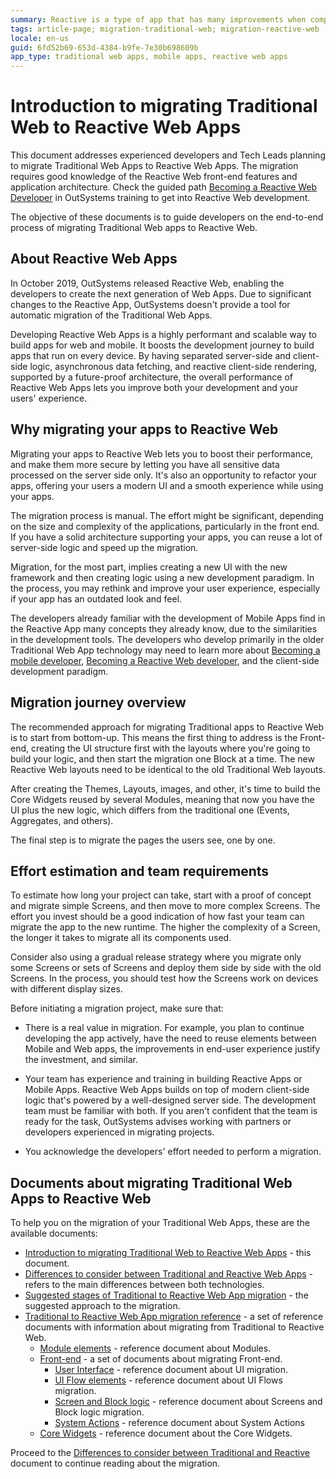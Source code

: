 ```yaml
---
summary: Reactive is a type of app that has many improvements when compared to Traditional App. This document provides introductory notes for developers and leads who are considering migrating old Traditional Apps to Reactive.
tags: article-page; migration-traditional-web; migration-reactive-web
locale: en-us
guid: 6fd52b69-653d-4384-b9fe-7e30b698609b
app_type: traditional web apps, mobile apps, reactive web apps
---
```


# Introduction to migrating Traditional Web to Reactive Web Apps

<div class="info" markdown="1">

This document addresses experienced developers and Tech Leads planning to migrate Traditional Web Apps to Reactive Web Apps. The migration requires good knowledge of the Reactive Web front-end features and application architecture. Check the guided path [Becoming a Reactive Web Developer](https://www.outsystems.com/learn/paths/18/becoming-a-reactive-web-developer/) in OutSystems training to get into Reactive Web development.

</div>

The objective of these documents is to guide developers on the end-to-end process of migrating Traditional Web apps to Reactive Web.

## About Reactive Web Apps

In October 2019, OutSystems released Reactive Web, enabling the developers to create the next generation of Web Apps. Due to significant changes to the Reactive App, OutSystems doesn't provide a tool for automatic migration of the Traditional Web Apps.

Developing Reactive Web Apps is a highly performant and scalable way to build apps for web and mobile. It boosts the development journey to build apps that run on every device. By having separated server-side and client-side logic, asynchronous data fetching, and reactive client-side rendering, supported by a future-proof architecture, the overall performance of Reactive Web Apps lets you improve both your development and your users' experience.

## Why migrating your apps to Reactive Web

Migrating your apps to Reactive Web lets you to boost their performance, and make them more secure by letting you have all sensitive data processed on the server side only. It's also an opportunity to refactor your apps, offering your users a modern UI and a smooth experience while using your apps. 

The migration process is manual. The effort might be significant, depending on the size and complexity of the applications, particularly in the front end. If you have a solid architecture supporting your apps, you can reuse a lot of server-side logic and speed up the migration.

Migration, for the most part, implies creating a new UI with the new framework and then creating logic using a new development paradigm. In the process, you may rethink and improve your user experience, especially if your app has an outdated look and feel.

The developers already familiar with the development of Mobile Apps find in the Reactive App many concepts they already know, due to the similarities in the development tools. The developers who develop primarily in the older Traditional Web App technology may need to learn more about [Becoming a mobile developer](https://www.outsystems.com/learn/paths/1/becoming-a-mobile-developer/), [Becoming a Reactive Web developer](https://www.outsystems.com/learn/paths/18/becoming-a-reactive-web-developer), and the client-side development paradigm. 

## Migration journey overview

The recommended approach for migrating Traditional apps to Reactive Web is to start from bottom-up. This means the first thing to address is the Front-end, creating the UI structure first with the layouts where you're going to build your logic, and then start the migration one Block at a time. The new Reactive Web layouts need to be identical to the old Traditional Web layouts.

After creating the Themes, Layouts, images, and other, it's time to build the Core Widgets reused by several Modules, meaning that now you have the UI plus the new logic, which differs from the traditional one (Events, Aggregates, and others).

The final step is to migrate the pages the users see, one by one.

## Effort estimation and team requirements

To estimate how long your project can take, start with a proof of concept and migrate simple Screens, and then move to more complex Screens. The effort you invest should be a good indication of how fast your team can migrate the app to the new runtime. The higher the complexity of a Screen, the longer it takes to migrate all its components used.

Consider also using a gradual release strategy where you migrate only some Screens or sets of Screens and deploy them side by side with the old Screens. In the process, you should test how the Screens work on devices with different display sizes. 

Before initiating a migration project, make sure that:

* There is a real value in migration. For example, you plan to continue developing the app actively, have the need to reuse elements between Mobile and Web apps, the improvements in end-user experience justify the investment, and similar.

* Your team has experience and training in building Reactive Apps or Mobile Apps. Reactive Web Apps builds on top of modern client-side logic that's powered by a well-designed server side. The development team must be familiar with both. If you aren't confident that the team is ready for the task, OutSystems advises working with partners or developers experienced in migrating projects.

* You acknowledge the developers' effort needed to perform a migration.

## Documents about migrating Traditional Web Apps to Reactive Web
 
To help you on the migration of your Traditional Web Apps, these are the available documents:

* [Introduction to migrating Traditional Web to Reactive Web Apps](intro.md) - this document.
* [Differences to consider between Traditional and Reactive Web Apps](differences.md) - refers to the main differences between both technologies.
* [Suggested stages of Traditional to Reactive Web App migration](stages.md) - the suggested approach to the migration.
* [Traditional to Reactive Web App migration reference](reference.md) - a set of reference documents with information about migrating from Traditional to Reactive Web.
    * [Module elements](ref-module-elements.md) - reference document about Modules.
    * [Front-end](ref-frontend-intro.md) - a set of documents about migrating Front-end.
        * [User Interface](ref-frontend-ui.md) - reference document about UI migration.
        * [UI Flow elements](ref-frontend-ui-flows.md) - reference document about UI Flows migration.
        * [Screen and Block logic](ref-frontend-screen-and-block.md) - reference document about Screens and Block logic migration.
        * [System Actions](ref-system-actions.md) - reference document about System Actions
    * [Core Widgets](ref-core-widgets.md) - reference document about the Core Widgets.
 
Proceed to the [Differences to consider between Traditional and Reactive](differences.md) document to continue reading about the migration.
